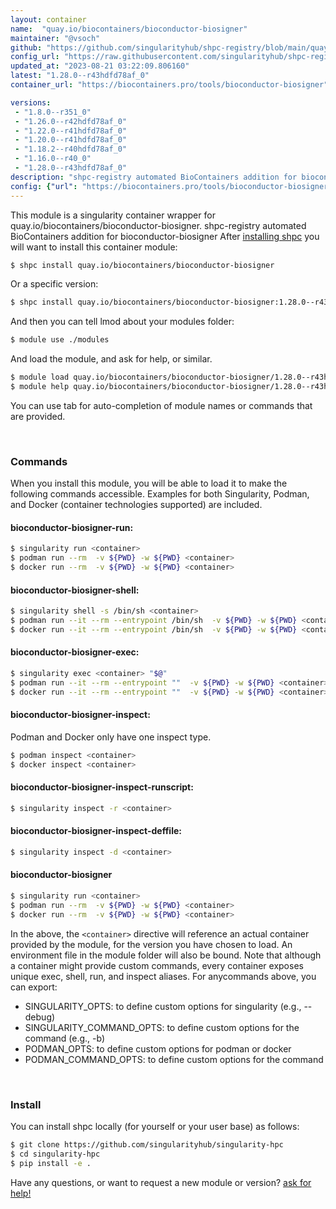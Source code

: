 ```yaml
---
layout: container
name:  "quay.io/biocontainers/bioconductor-biosigner"
maintainer: "@vsoch"
github: "https://github.com/singularityhub/shpc-registry/blob/main/quay.io/biocontainers/bioconductor-biosigner/container.yaml"
config_url: "https://raw.githubusercontent.com/singularityhub/shpc-registry/main/quay.io/biocontainers/bioconductor-biosigner/container.yaml"
updated_at: "2023-08-21 03:22:09.806160"
latest: "1.28.0--r43hdfd78af_0"
container_url: "https://biocontainers.pro/tools/bioconductor-biosigner"

versions:
 - "1.8.0--r351_0"
 - "1.26.0--r42hdfd78af_0"
 - "1.22.0--r41hdfd78af_0"
 - "1.20.0--r41hdfd78af_0"
 - "1.18.2--r40hdfd78af_0"
 - "1.16.0--r40_0"
 - "1.28.0--r43hdfd78af_0"
description: "shpc-registry automated BioContainers addition for bioconductor-biosigner"
config: {"url": "https://biocontainers.pro/tools/bioconductor-biosigner", "maintainer": "@vsoch", "description": "shpc-registry automated BioContainers addition for bioconductor-biosigner", "latest": {"1.28.0--r43hdfd78af_0": "sha256:31e06f7bfa715727354d9ebec26ff83f5aadf3ecdd474064ea6bbf660bc7e323"}, "tags": {"1.8.0--r351_0": "sha256:3220e64228c73e4091b06bb199085787df828d941ce8e48662119cd660e10fbd", "1.26.0--r42hdfd78af_0": "sha256:34789586eb17b1f4ab03c745c601493f8cb55bbae5802884b0f605b984ed4d17", "1.22.0--r41hdfd78af_0": "sha256:40eaa33d9d7d6a41f3f6c6fedc42d13f2809ad7314ac00307d3732f7c7c70ff0", "1.20.0--r41hdfd78af_0": "sha256:82eaa6d3ffc1802b00db3b8ab2d0357c41a783708cd1dde583b02ce12aa50b5a", "1.18.2--r40hdfd78af_0": "sha256:60574566c159916f6db0b1a5047ef48fa04e604ff99966534b26083629ab177a", "1.16.0--r40_0": "sha256:dc978028b01657fd249a13b1f8058307710b9bab27c8191daa553ff344961f21", "1.28.0--r43hdfd78af_0": "sha256:31e06f7bfa715727354d9ebec26ff83f5aadf3ecdd474064ea6bbf660bc7e323"}, "docker": "quay.io/biocontainers/bioconductor-biosigner"}
---
```


This module is a singularity container wrapper for quay.io/biocontainers/bioconductor-biosigner.
shpc-registry automated BioContainers addition for bioconductor-biosigner
After [installing shpc](#install) you will want to install this container module:


```bash
$ shpc install quay.io/biocontainers/bioconductor-biosigner
```

Or a specific version:

```bash
$ shpc install quay.io/biocontainers/bioconductor-biosigner:1.28.0--r43hdfd78af_0
```

And then you can tell lmod about your modules folder:

```bash
$ module use ./modules
```

And load the module, and ask for help, or similar.

```bash
$ module load quay.io/biocontainers/bioconductor-biosigner/1.28.0--r43hdfd78af_0
$ module help quay.io/biocontainers/bioconductor-biosigner/1.28.0--r43hdfd78af_0
```

You can use tab for auto-completion of module names or commands that are provided.

<br>

### Commands

When you install this module, you will be able to load it to make the following commands accessible.
Examples for both Singularity, Podman, and Docker (container technologies supported) are included.

#### bioconductor-biosigner-run:

```bash
$ singularity run <container>
$ podman run --rm  -v ${PWD} -w ${PWD} <container>
$ docker run --rm  -v ${PWD} -w ${PWD} <container>
```

#### bioconductor-biosigner-shell:

```bash
$ singularity shell -s /bin/sh <container>
$ podman run --it --rm --entrypoint /bin/sh  -v ${PWD} -w ${PWD} <container>
$ docker run --it --rm --entrypoint /bin/sh  -v ${PWD} -w ${PWD} <container>
```

#### bioconductor-biosigner-exec:

```bash
$ singularity exec <container> "$@"
$ podman run --it --rm --entrypoint ""  -v ${PWD} -w ${PWD} <container> "$@"
$ docker run --it --rm --entrypoint ""  -v ${PWD} -w ${PWD} <container> "$@"
```

#### bioconductor-biosigner-inspect:

Podman and Docker only have one inspect type.

```bash
$ podman inspect <container>
$ docker inspect <container>
```

#### bioconductor-biosigner-inspect-runscript:

```bash
$ singularity inspect -r <container>
```

#### bioconductor-biosigner-inspect-deffile:

```bash
$ singularity inspect -d <container>
```



#### bioconductor-biosigner

```bash
$ singularity run <container>
$ podman run --rm  -v ${PWD} -w ${PWD} <container>
$ docker run --rm  -v ${PWD} -w ${PWD} <container>
```


In the above, the `<container>` directive will reference an actual container provided
by the module, for the version you have chosen to load. An environment file in the
module folder will also be bound. Note that although a container
might provide custom commands, every container exposes unique exec, shell, run, and
inspect aliases. For anycommands above, you can export:

 - SINGULARITY_OPTS: to define custom options for singularity (e.g., --debug)
 - SINGULARITY_COMMAND_OPTS: to define custom options for the command (e.g., -b)
 - PODMAN_OPTS: to define custom options for podman or docker
 - PODMAN_COMMAND_OPTS: to define custom options for the command

<br>

### Install

You can install shpc locally (for yourself or your user base) as follows:

```bash
$ git clone https://github.com/singularityhub/singularity-hpc
$ cd singularity-hpc
$ pip install -e .
```

Have any questions, or want to request a new module or version? [ask for help!](https://github.com/singularityhub/singularity-hpc/issues)